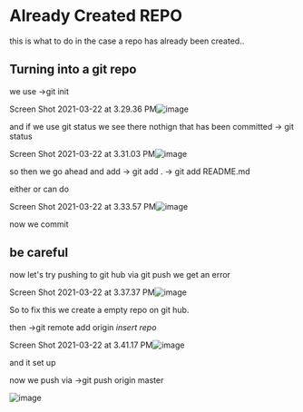 # Already Created REPO

this is what to do in the case a repo has already been created..

## Turning into a git repo

we use 
->git init

Screen Shot 2021-03-22 at 3.29.36 PM![image](https://user-images.githubusercontent.com/34463290/112067645-9e405880-8b25-11eb-90b6-73c31ad7cab2.png)



and if we use git status we see there nothign that has been committed
 -> git status

Screen Shot 2021-03-22 at 3.31.03 PM![image](https://user-images.githubusercontent.com/34463290/112067668-a8faed80-8b25-11eb-906d-d2ef7a180f1b.png)



so then we go ahead and add 
 -> git add .
 -> git add README.md 

 either or can do

Screen Shot 2021-03-22 at 3.33.57 PM![image](https://user-images.githubusercontent.com/34463290/112067713-c2039e80-8b25-11eb-91de-93162609f15e.png)


 now we commit

## be careful

now let's try pushing to git hub
via git push
we get an error

Screen Shot 2021-03-22 at 3.37.37 PM![image](https://user-images.githubusercontent.com/34463290/112067740-d0ea5100-8b25-11eb-8965-45c65564f556.png)

So to fix this we create a empty repo on git hub.

then 
->git remote add origin *insert repo*

Screen Shot 2021-03-22 at 3.41.17 PM![image](https://user-images.githubusercontent.com/34463290/112067783-e52e4e00-8b25-11eb-8817-8e24414ce525.png)


and it set up

now we push via
->git push origin master

![image](https://user-images.githubusercontent.com/34463290/112068999-40f9d680-8b28-11eb-98cb-ae57658e0ab3.png)

